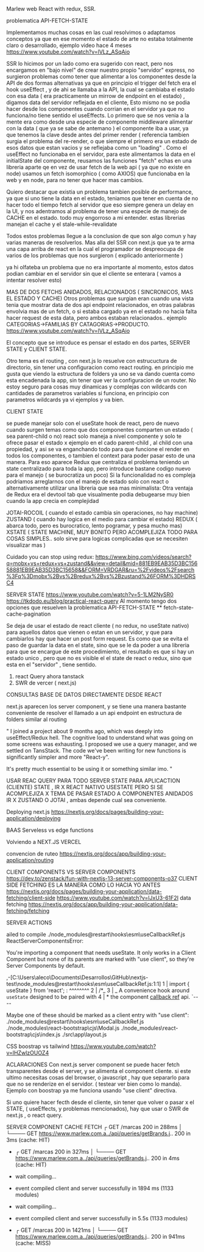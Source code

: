 Marlew web
React with redux, SSR.

problematica API-FETCH-STATE

Implementamos muchas cosas en las cual resolvimos o adaptamos conceptos ya que en ese momento el estado de arte no estaba totalmente claro o desarrollado,
ejemplo video hace 4 meses https://www.youtube.com/watch?v=lVLz_ASqAio

SSR lo hicimos por un lado como era sugerido con react, pero nos encargamos en "bajo nivel" de crear nuestro propio "servidor" express, no surgieron problemas
como tener que alimentar a los componentes desde la API de dos formas alternativas ya que en principio el trigger del fetch era el hook useEffect , y de ahi
se llamaba a la API, la cual se cambiaba el estado con esa data ( era practicamente un mirrow de endpoint en el estado) , digamos data del servidor reflejada en el cliente,
Esto mismo no se podia hacer desde los componentes cuando corrian en el servidor ya que no funciona/no tiene sentido el useEffects.
Lo primero que se nos venia a la mente era como desde una especie de componente middleware alimentar con la data ( que ya se sabe de antemano ) el componente iba a usar,
ya que tenemos la clave desde antes del primer render ( referencia tambien surgia el problema del re-render, o que siempre el primero era un estado de esos datos que estan
vacios y se reflejaba como un "loading" .
Como el useEffect no funcionaba en el servidor, para este alimentamos la data en el initialState del componente, reusamos las funciones "fetch" echas en una libreria aparte
qe en vez de usar fetch de la web api ( ya que no existe en node) usamos un fetch isomorphico ( como AXIOS) que funcionaba en la web y en node, para no tener que hacer mas cambios.

Quiero destacar que existia un problema tambien posible de performance, ya que si uno tiene la data en el estado, teniamos que tener en cuenta de no hacer todo el tiempo fetch al servidor
que eso siempre genera un delay en la UI, y nos adentramos al problema de tener una especie de manejo de CACHE en el estado. todo muy engorroso a mi entender.
estas librerias manejan el cache y el stale-while-revalidate

Todos estos problemas llegue a la conclusion de que son algo comun y hay varias maneras de resolverlos. Mas alla del SSR con next.js que ya te arma una capa arriba de react
en la cual el programador se despreocupa de varios de los problemas que nos surgieron ( explicado anteriormente )

ya hi olfateba un problema que no era importante al momento, estos datos podian cambiar en el servidor sin que el cliente se enterara ( vamos a intentar resolver esto)

MAS DE DOS FETCHS ANIDADOS, RELACIONADOS ( SINCRONICOS, MAS EL ESTADO Y CACHE)
Otros problemas que surgian eran cuando una vista tenia que mostrar data de dos api endpoint relacionados, en otras palabras envolvia mas de un fetch, o si estaba cargado ya en el estado
no hacia falta hacer request de esta data, pero ambos estaban relacionados.. ejemplo CATEGORIAS->FAMILIAS BY CATAGORIAS->PRODUCTO.
https://www.youtube.com/watch?v=lVLz_ASqAio

El concepto que se introduce es pensar el estado en dos partes, SERVER STATE y CLIENT STATE.

Otro tema es el routing , con next.js lo resuelve con estrucuctura de directorio, sin tener una configuracion como react routing. en principio me gusta que viendo la estructura
de folders ya uno se va dando cuenta como esta encadenada la app, sin tener que ver la configuracion de un router. No estoy seguro para cosas muy dinamicas y complejas con wildcards
con cantidades de parametros variables si funciona, en principio con parametros wildcards ya vi ejemplos y va bien.

CLIENT STATE

se puede manejar solo con el useState hook de react, pero de nuevo cuando surgen temas como que dos componentes comparten un estado ( sea parent-child o no)
react solo maneja a nivel componente y solo te ofrece pasar el estado x ejemplo en el cado parent-child , al child con una propiedad, y asi
se va enganchando todo para que funcione el render en todos los componentes, o tambien el context para poder pasar esto de una manera.
Para eso aparece Redux que centraliza el problema teniendo un state centralizado para toda la app, pero introduce bastane codigo nuevo para el manejo ( se burocratiza un poco)
Si la funcionalidad no es compleja podriamos arreglarnos con el manejo de estado solo con react o alternativamente utilizar una libreria que sea mas minimalista:
Otra ventaja de Redux era el devtool tab que visualmente podia debugearse muy bien cuando la app crecia en complejidad

JOTAI-ROCOIL ( cuando el estado cambia sin operaciones, no hay machine)
ZUSTAND ( cuando hay logica en el medio para cambiar el estado)
REDUX ( abarca todo, pero es burocratico, lento pogramar, y pesa mucho mas)
XSTATE ( STATE MACHINE, MUY BONITO PERO ACOMPLEJIZA TODO PARA COSAS SIMPLES.. solo sirve para logicas complicadas que se necesiten visualizar mas )

Cuidado you can stop using redux:
https://www.bing.com/videos/search?q=mobx+vs+redux+vs+zustand&&view=detail&mid=881EB9EAB35D3BC15658881EB9EAB35D3BC15658&&FORM=VRDGAR&ru=%2Fvideos%2Fsearch%3Fq%3Dmobx%2Bvs%2Bredux%2Bvs%2Bzustand%26FORM%3DHDRSC4

SERVER STATE
https://www.youtube.com/watch?v=5-1LM2NySR0
https://tkdodo.eu/blog/practical-react-query
Al momento tengo dos opciones que resuelven la problematica API-FETCH-STATE \*\* fetch-state-cache-pagination

Se deja de usar el estado de react cliente ( no redux, no useState nativo) para aquellos datos que vienen o estan en un servidor, y que para cambiarlos hay que hacer un post form request.
Es como que se evita el paso de guardar la data en el state, sino que se le da poder a una libreria para que se encargue de este procedimiento, el resultado
es que si hay un estado unico , pero que no es visible el el state de react o redux, sino que esta en el "servidor" , tiene sentido.

1. react Query ahora tanstack
2. SWR de vercer ( next.js)

CONSULTAS BASE DE DATOS DIRECTAMENTE DESDE REACT

next.js aparecen los server component, y se tiene una manera bastante conveniente de resolver el llamado a un api endpoint en estructura de folders similar al routing

"
I joined a project about 9 months ago, which was deeply into useEffect/Redux hell. The cognitive load to understand what was going on some screens was exhausting. I proposed we use a query manager, and we settled on TansStack. The code we've been writing for new functions is significantly simpler and more "React-y".

It's pretty much essential to be using it or something similar imo. "

USAR REAC QUERY PARA TODO SERVER STATE
PARA APLICACTION (CLIENTE) STATE , IR X REACT NATIVO USESTATE PERO SI SE ACOMPLEJIZA X TEMA DE PASAR ESTADO A COMPONENTES ANIDADOS IR X ZUSTAND O JOTAI , ambas depende cual sea
conveniente.

Deploying next.js
https://nextjs.org/docs/pages/building-your-application/deploying

BAAS
Serveless vs edge functions

Volviendo a NEXT.JS VERCEL

convencion de ruteo
https://nextjs.org/docs/app/building-your-application/routing

CLIENT COMPONENTS VS SERVER COMPONENTS
https://dev.to/zenstack/fun-with-nextjs-13-server-components-o37
CLIENT SIDE FETCHING ES LA MANERA COMO LO HACIA YO ANTES
https://nextjs.org/docs/pages/building-your-application/data-fetching/client-side
https://www.youtube.com/watch?v=lJxU3-61F2I
data fetching
https://nextjs.org/docs/app/building-your-application/data-fetching/fetching

SERVER ACTIONS

ailed to compile
./node_modules\@restart\hooks\esm\useCallbackRef.js
ReactServerComponentsError:

You're importing a component that needs useState. It only works in a Client Component but none of its parents are marked with "use client", so they're Server Components by default.

,-[C:\Users\aleco\Documents\Desarrollos\GitHub\nextjs-test\node_modules\@restart\hooks\esm\useCallbackRef.js:1:1]
1 | import { useState } from 'react';
: ^^^^^^^^
2 | /\*_
3 | _ A convenience hook around `useState` designed to be paired with
4 | \* the component [callback ref](https://reactjs.org/docs/refs-and-the-dom.html#callback-refs) api.
`----

Maybe one of these should be marked as a client entry with "use client":
./node_modules\@restart\hooks\esm\useCallbackRef.js
./node_modules\react-bootstrap\cjs\Modal.js
./node_modules\react-bootstrap\cjs\index.js
./src\app\layout.js

CSS
boostrap vs tailwind
https://www.youtube.com/watch?v=lHZwlzOUOZ4

ACLARACIONES
Con next.js server component se puede hacer fetch transparentes desde el server, y se alimenta el component cliente.
si este ultimo necesitas cosas del browser, o javascript , hay que separarlo para que no se renderize en el servidor.
( testear ver bien como lo manda). Ejemplo con boostrap ya me funciona usando "use client" directiva.

Si uno quiere hacer fecth desde el cliente, sin tener que volver o pasar x el STATE, ( useEffects, y problemas mencionados), hay que usar o SWR de next.js , o react query.

SERVER COMPONENT CACHE FETCH
┌ GET /marcas 200 in 288ms
│
└──── GET https://www.marlew.com.a../api/queries/getBrands.j.. 200 in 3ms (cache: HIT)

- ┌ GET /marcas 200 in 327ms
  │
  └──── GET https://www.marlew.com.a../api/queries/getBrands.j.. 200 in 4ms (cache: HIT)

- wait compiling...
- event compiled client and server successfully in 1894 ms (1133 modules)
- wait compiling...
- event compiled client and server successfully in 5.5s (1133 modules)

- ┌ GET /marcas 200 in 1421ms
  │
  └──── GET https://www.marlew.com.a../api/queries/getBrands.j.. 200 in 941ms (cache: MISS)
